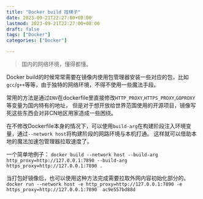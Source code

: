 ```yaml
---
title: "Docker build 挂梯子"
date: 2023-09-21T22:27:00+08:00
lastmod: 2023-09-21T22:27:00+08:00
draft: false
tags: ["Docker"]
categories: ["Docker"]

---
```


> 国内的网络环境，懂得都懂。

Docker build的时候常常需要在镜像内使用包管理器安装一些对应的包，比如`gcc`/`g++`等等，由于独特的网络环境，不得不使用一些魔法手段。

常用的方法是通过`ENV`在dockerfile里直接修改`HTTP_PROXY`,`HTTPS_PROXY`,`GOPROXY`等变量为国内特有的地址，
但是对于想开放给世界范围使用的开源项目，镜像写死这些东西会对非CN地区用家造成一些困绕。

在不修改Dockerfile本身的情况下，可以使用`build-arg`在构建阶段注入环境变量，通过`--network host`将构建阶段的网路环境与本机打通。
这样就可以借助本地的魔法加速包管理器拉取速度了。

一个简单地例子：
`docker build --network host --build-arg http_proxy=http://127.0.0.1:7890 --build-arg https_proxy=http://127.0.0.1:7890 .`

当打包好镜像后，也可以使用这种方法完成需要拉取外网内容初始化部分的。
`docker run --network host -e http_proxy=http://127.0.0.1:7890 -e https_proxy=http://127.0.0.1:7890  ac9e557bd88d`

